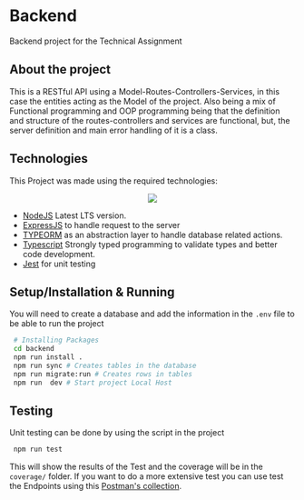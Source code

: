 # Backend

Backend project for the Technical Assignment

## About the project

This is a RESTful API using a Model-Routes-Controllers-Services, in this case the entities acting as the Model of the project. Also being a mix of Functional programming and OOP programming being that the definition and structure of the routes-controllers and services are functional, but, the server definition and main error handling of it is a class.

## Technologies

This Project was made using the required technologies:

<p align="center">
  <a href="https://skillicons.dev">
    <img src="https://skillicons.dev/icons?i=nodejs,typescript,expressjs,jest,postgresql" />
  </a>
</p>

- [NodeJS](https://nodejs.org) Latest LTS version.
- [ExpressJS](https://expressjs.com/) to handle request to the server
- [TYPEORM](https://typeorm.io/) as an abstraction layer to handle database related actions.
- [Typescript](https://www.typescriptlang.org/) Strongly typed programming to validate types and better code development.
- [Jest](https://jestjs.io/) for unit testing

## Setup/Installation & Running

You will need to create a database and add the information in the `.env` file to be able to run the project

```bash
 # Installing Packages
 cd backend
 npm run install .
 npm run sync # Creates tables in the database
 npm run migrate:run # Creates rows in tables
 npm run  dev # Start project Local Host
```

## Testing

Unit testing can be done by using the script in the project

```bash
 npm run test
```

This will show the results of the Test and the coverage will be in the `coverage/` folder. If you want to do a more extensive test you can use test the Endpoints using this [Postman's collection](../static/Bravo%20Care.postman_collection.json).

